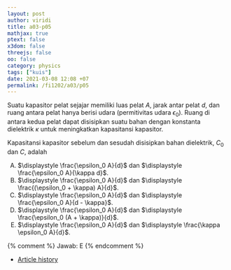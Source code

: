 ```yaml
---
layout: post
author: viridi
title: a03-p05
mathjax: true
ptext: false
x3dom: false
threejs: false
oo: false
category: physics
tags: ["kuis"]
date: 2021-03-08 12:08 +07
permalink: /fi1202/a03/p05
---
```

Suatu kapasitor pelat sejajar memiliki luas pelat $A$, jarak antar pelat $d$, dan ruang antara pelat hanya berisi udara (permitivitas udara $\epsilon_0$). Ruang di antara kedua pelat dapat disisipkan suatu bahan dengan konstanta dielektrik $\kappa$ untuk meningkatkan kapasitansi kapasitor.

Kapasitansi kapasitor sebelum dan sesudah disisipkan bahan dielektrik, $C_0$ dan $C$, adalah

<ol type="A">
<li>$\displaystyle \frac{\epsilon_0 A}{d}$ dan $\displaystyle \frac{\epsilon_0 A}{\kappa d}$.</li>
<li>$\displaystyle \frac{\epsilon_0 A}{d}$ dan $\displaystyle \frac{(\epsilon_0 + \kappa) A}{d}$.</li>
<li>$\displaystyle \frac{\epsilon_0 A}{d}$ dan $\displaystyle \frac{\epsilon_0 A}{d - \kappa}$.</li>
<li>$\displaystyle \frac{\epsilon_0 A}{d}$ dan $\displaystyle \frac{\epsilon_0 (A + \kappa)}{d}$.</li>
<li>$\displaystyle \frac{\epsilon_0 A}{d}$ dan $\displaystyle \frac{\kappa \epsilon_0 A}{d}$.</li>
</ol>
{% comment %}
Jawab: E
{% endcomment %}

+ [Article history](https://github.com/butiran/butiran.github.io/commits/master/_posts/fi1202/a03/2021-03-08-p01.md)
